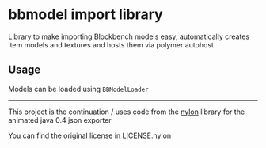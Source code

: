 # bbmodel import library

Library to make importing Blockbench models easy, automatically creates item models and textures and hosts them via polymer autohost

## Usage

Models can be loaded using `BBModelLoader`


---

This project is the continuation / uses code from the [nylon](https://github.com/Provim-Gaming/nylon) library for the animated java 0.4 json exporter

You can find the original license in LICENSE.nylon
